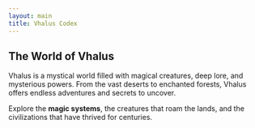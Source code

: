 ```yaml
---
layout: main
title: Vhalus Codex
---
```

## The World of Vhalus

Vhalus is a mystical world filled with magical creatures, deep lore, and mysterious powers. From the vast deserts to enchanted forests, Vhalus offers endless adventures and secrets to uncover.

Explore the **magic systems**, the creatures that roam the lands, and the civilizations that have thrived for centuries.
